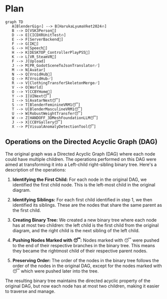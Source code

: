 # Plan

```mermaid
graph TD
   A[BlenderGig🔥] --> B[HarukaLyumaVket2024🔥]
   B --> D[VSK3Person🚫]
   D --> E[CICDXRUnitTest🔥]
   E --> F[ServerBackend🚫]
   F --> G[IK🚫]
   G --> H[Speech🚫]
   H --> K[DESKTOP_ControllerPlayPS5🚫]
   K --> L[VR_SteamVR🚫]
   F --> J[Upload]
   J --> M[PR_GodotSceneToJsonTranslator✅]
   M --> N[Avatar]
   N --> Q[VroidHub🚫]
   Q --> R[VroidHub✅]
   R --> V[ClothingTransferSkeletonMerge✅]
   V --> O[World]
   O --> Y[CCBYHome🚫]
   Y --> I[UINext😴]
   I --> S[AvatarNext😴]
   S --> T[BlenderFeminineVRM1😴]
   T --> U[BlenderMasculineVRM1😴]
   U --> W[RobustWeightTransfer😴]
   W --> Z[HANDOFF_3DMeshFoundationLLM😴]
   J --> X[CCBYGallery😴]
   X --> P[VisualAnomalyDetectionTool😴]
```

## Operations on the Directed Acyclic Graph (DAG)

The original graph was a Directed Acyclic Graph (DAG) where each node could have multiple children. The operations performed on this DAG were aimed at transforming it into a Left-child right-sibling binary tree. Here's a description of the operations:

1. **Identifying the First Child:** For each node in the original DAG, we identified the first child node. This is the left-most child in the original diagram.

2. **Identifying Siblings:** For each first child identified in step 1, we then identified its siblings. These are the nodes that share the same parent as the first child.

3. **Creating Binary Tree:** We created a new binary tree where each node has at most two children: the left child is the first child from the original diagram, and the right child is the next sibling of the left child.

4. **Pushing Nodes Marked with 😴:** Nodes marked with 😴 were pushed to the end of their respective branches in the binary tree. This means they became the rightmost child of their respective parent nodes.

5. **Preserving Order:** The order of the nodes in the binary tree follows the order of the nodes in the original DAG, except for the nodes marked with 😴 which were pushed later into the tree.

The resulting binary tree maintains the directed acyclic property of the original DAG, but now each node has at most two children, making it easier to traverse and manage.